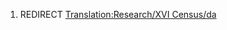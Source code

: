 1.  REDIRECT [Translation:Research/XVI
    Census/da](Translation:Research/XVI_Census/da "wikilink")